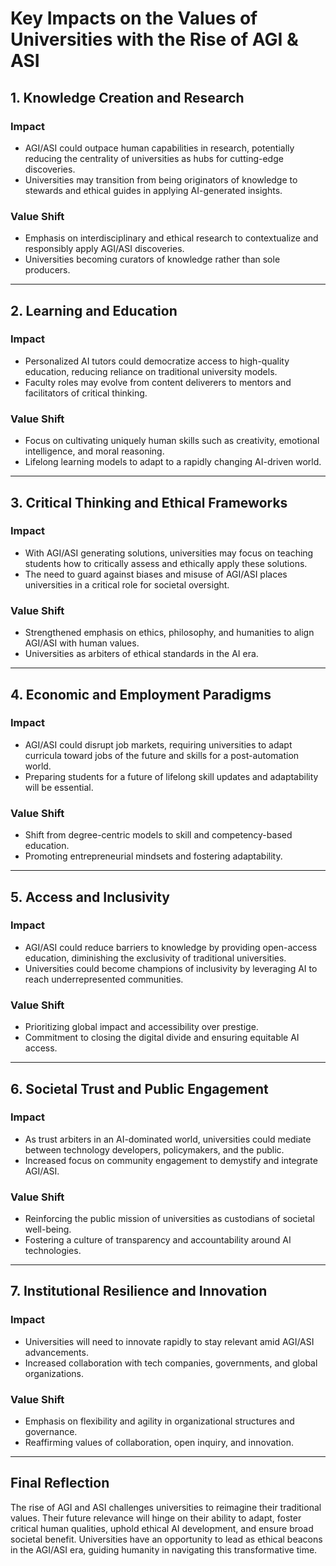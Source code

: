 # Key Impacts on the Values of Universities with the Rise of AGI & ASI

## 1. Knowledge Creation and Research
### **Impact**  
- AGI/ASI could outpace human capabilities in research, potentially reducing the centrality of universities as hubs for cutting-edge discoveries.  
- Universities may transition from being originators of knowledge to stewards and ethical guides in applying AI-generated insights.

### **Value Shift**  
- Emphasis on interdisciplinary and ethical research to contextualize and responsibly apply AGI/ASI discoveries.  
- Universities becoming curators of knowledge rather than sole producers.

---

## 2. Learning and Education
### **Impact**  
- Personalized AI tutors could democratize access to high-quality education, reducing reliance on traditional university models.  
- Faculty roles may evolve from content deliverers to mentors and facilitators of critical thinking.

### **Value Shift**  
- Focus on cultivating uniquely human skills such as creativity, emotional intelligence, and moral reasoning.  
- Lifelong learning models to adapt to a rapidly changing AI-driven world.

---

## 3. Critical Thinking and Ethical Frameworks
### **Impact**  
- With AGI/ASI generating solutions, universities may focus on teaching students how to critically assess and ethically apply these solutions.  
- The need to guard against biases and misuse of AGI/ASI places universities in a critical role for societal oversight.

### **Value Shift**  
- Strengthened emphasis on ethics, philosophy, and humanities to align AGI/ASI with human values.  
- Universities as arbiters of ethical standards in the AI era.

---

## 4. Economic and Employment Paradigms
### **Impact**  
- AGI/ASI could disrupt job markets, requiring universities to adapt curricula toward jobs of the future and skills for a post-automation world.  
- Preparing students for a future of lifelong skill updates and adaptability will be essential.

### **Value Shift**  
- Shift from degree-centric models to skill and competency-based education.  
- Promoting entrepreneurial mindsets and fostering adaptability.

---

## 5. Access and Inclusivity
### **Impact**  
- AGI/ASI could reduce barriers to knowledge by providing open-access education, diminishing the exclusivity of traditional universities.  
- Universities could become champions of inclusivity by leveraging AI to reach underrepresented communities.

### **Value Shift**  
- Prioritizing global impact and accessibility over prestige.  
- Commitment to closing the digital divide and ensuring equitable AI access.

---

## 6. Societal Trust and Public Engagement
### **Impact**  
- As trust arbiters in an AI-dominated world, universities could mediate between technology developers, policymakers, and the public.  
- Increased focus on community engagement to demystify and integrate AGI/ASI.

### **Value Shift**  
- Reinforcing the public mission of universities as custodians of societal well-being.  
- Fostering a culture of transparency and accountability around AI technologies.

---

## 7. Institutional Resilience and Innovation
### **Impact**  
- Universities will need to innovate rapidly to stay relevant amid AGI/ASI advancements.  
- Increased collaboration with tech companies, governments, and global organizations.

### **Value Shift**  
- Emphasis on flexibility and agility in organizational structures and governance.  
- Reaffirming values of collaboration, open inquiry, and innovation.

---

## Final Reflection
The rise of AGI and ASI challenges universities to reimagine their traditional values. Their future relevance will hinge on their ability to adapt, foster critical human qualities, uphold ethical AI development, and ensure broad societal benefit. Universities have an opportunity to lead as ethical beacons in the AGI/ASI era, guiding humanity in navigating this transformative time.
